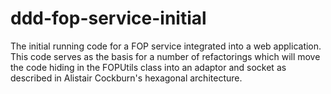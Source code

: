 ddd-fop-service-initial
=======================

The initial running code for a FOP service integrated into a web application.  This code serves as the basis
for a number of refactorings  which will move the code hiding in the FOPUtils class into an adaptor and socket as
described in Alistair Cockburn's hexagonal architecture.
